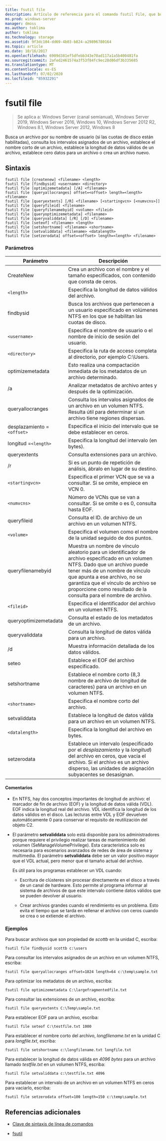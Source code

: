 ```yaml
---
title: fsutil file
description: Artículo de referencia para el comando fsutil File, que busca un archivo por nombre de usuario, consulta los intervalos asignados de un archivo, establece el nombre corto de un archivo, establece la longitud de los datos válidos de un archivo, establece cero datos para un archivo o crea un archivo nuevo.
ms.prod: windows-server
manager: dmoss
ms.author: toklima
author: toklima
ms.technology: storage
ms.assetid: 9f3dc104-dd69-4b03-b824-a29896780164
ms.topic: article
ms.date: 10/16/2017
ms.openlocfilehash: 6909d381ef5dfebb343e70ad117a1a5b400481fa
ms.sourcegitcommit: 2afed2461574a3f53f84fc9ec28d86df3b335685
ms.translationtype: MT
ms.contentlocale: es-ES
ms.lasthandoff: 07/02/2020
ms.locfileid: "85932291"
---
```

# <a name="fsutil-file"></a>fsutil file

> Se aplica a: Windows Server (canal semianual), Windows Server 2019, Windows Server 2016, Windows 10, Windows Server 2012 R2, Windows 8.1, Windows Server 2012, Windows 8

Busca un archivo por su nombre de usuario (si las cuotas de disco están habilitadas), consulta los intervalos asignados de un archivo, establece el nombre corto de un archivo, establece la longitud de datos válidos de un archivo, establece cero datos para un archivo o crea un archivo nuevo.

## <a name="syntax"></a>Sintaxis

```
fsutil file [createnew] <filename> <length>
fsutil file [findbysid] <username> <directory>
fsutil file [optimizemetadata] [/A] <filename>
fsutil file [queryallocranges] offset=<offset> length=<length> <filename>
fsutil file [queryextents] [/R] <filename> [<startingvcn> [<numvcns>]]
fsutil file [queryfileid] <filename>
fsutil file [queryfilenamebyid] <volume> <fileid>
fsutil file [queryoptimizemetadata] <filename>
fsutil file [queryvaliddata] [/R] [/D] <filename>
fsutil file [seteof] <filename> <length>
fsutil file [setshortname] <filename> <shortname>
fsutil file [setvaliddata] <filename> <datalength>
fsutil file [setzerodata] offset=<offset> length=<length> <filename>
```

### <a name="parameters"></a>Parámetros

| Parámetro | Descripción |
| --------- | ----------- |
| CreateNew | Crea un archivo con el nombre y el tamaño especificados, con contenido que consta de ceros. |
| `<length>` | Especifica la longitud de datos válidos del archivo. |
| findbysid | Busca los archivos que pertenecen a un usuario especificado en volúmenes NTFS en los que se habilitan las cuotas de disco. |
| `<username>` | Especifica el nombre de usuario o el nombre de inicio de sesión del usuario. |
| `<directory>` | Especifica la ruta de acceso completa al directorio, por ejemplo C:\Users. |
| optimizemetadata | Esto realiza una compactación inmediata de los metadatos de un archivo determinado. |
| /a | Analizar metadatos de archivo antes y después de la optimización. |
| queryallocranges | Consulta los intervalos asignados de un archivo en un volumen NTFS. Resulta útil para determinar si un archivo tiene regiones dispersas. |
| desplazamiento =`<offset>` | Especifica el inicio del intervalo que se debe establecer en ceros. |
| longitud =`<length>` | Especifica la longitud del intervalo (en bytes). |
| queryextents | Consulta extensiones para un archivo. |
| /r | Si <filename> es un punto de repetición de análisis, ábralo en lugar de su destino. |
| `<startingvcn>` | Especifica el primer VCN que se va a consultar. Si se omite, empiece en VCN 0. |
| `<numvcns>` | Número de VCNs que se van a consultar. Si se omite o es 0, consulta hasta EOF. |
| queryfileid | Consulta el ID. de archivo de un archivo en un volumen NTFS. |
| `<volume>` | Especifica el volumen como el nombre de la unidad seguido de dos puntos. |
| queryfilenamebyid | Muestra un nombre de vínculo aleatorio para un identificador de archivo especificado en un volumen NTFS. Dado que un archivo puede tener más de un nombre de vínculo que apunta a ese archivo, no se garantiza que el vínculo de archivo se proporcione como resultado de la consulta para el nombre de archivo. |
| `<fileid>` | Especifica el identificador del archivo en un volumen NTFS. |
| queryoptimizemetadata | Consulta el estado de los metadatos de un archivo. |
| queryvaliddata | Consulta la longitud de datos válida para un archivo. |
| /d | Muestra información detallada de los datos válidos. |
| seteo | Establece el EOF del archivo especificado. |
| setshortname | Establece el nombre corto (8,3 nombre de archivo de longitud de caracteres) para un archivo en un volumen NTFS. |
| `<shortname>` | Especifica el nombre corto del archivo. |
| setvaliddata | Establece la longitud de datos válida para un archivo en un volumen NTFS. |
| `<datalength>` | Especifica la longitud del archivo en bytes. |
| setzerodata | Establece un intervalo (especificado por el *desplazamiento* y la *longitud*) del archivo en ceros, que vacía el archivo. Si el archivo es un archivo disperso, las unidades de asignación subyacentes se desasignan. |

#### <a name="remarks"></a>Comentarios

- En NTFS, hay dos conceptos importantes de longitud de archivo: el marcador de fin de archivo (EOF) y la longitud de datos válida (VDL). EOF indica la longitud real del archivo. VDL identifica la longitud de los datos válidos en el disco. Las lecturas entre VDL y EOF devuelven automáticamente 0 para conservar el requisito de reutilización del objeto C2.

- El parámetro **setvaliddata** solo está disponible para los administradores porque requiere el privilegio realizar tareas de mantenimiento del volumen (SeManageVolumePrivilege). Esta característica solo es necesaria para escenarios avanzados de redes de área de sistema y multimedia. El parámetro **setvaliddata** debe ser un valor positivo mayor que el VDL actual, pero menor que el tamaño actual del archivo.

    Es útil para los programas establecer un VDL cuando:

    - Escritura de clústeres sin procesar directamente en el disco a través de un canal de hardware. Esto permite al programa informar al sistema de archivos de que este intervalo contiene datos válidos que se pueden devolver al usuario.

    - Crear archivos grandes cuando el rendimiento es un problema. Esto evita el tiempo que se tarda en rellenar el archivo con ceros cuando se crea o se extiende el archivo.

### <a name="examples"></a>Ejemplos

Para buscar archivos que son propiedad de *scottb* en la unidad C, escriba:

```
fsutil file findbysid scottb c:\users
```

Para consultar los intervalos asignados de un archivo en un volumen NTFS, escriba:

```
fsutil file queryallocranges offset=1024 length=64 c:\temp\sample.txt
```

Para optimizar los metadatos de un archivo, escriba:

```
fsutil file optimizemetadata C:\largefragmentedfile.txt
```

Para consultar las extensiones de un archivo, escriba:

```
fsutil file queryextents C:\Temp\sample.txt
```

Para establecer EOF para un archivo, escriba:

```
fsutil file seteof C:\testfile.txt 1000
```

Para establecer el nombre corto del archivo, *longfilename.txt* en la unidad C para *longfile.txt*, escriba:

```
fsutil file setshortname c:\longfilename.txt longfile.txt
```

Para establecer la longitud de datos válida en *4096 bytes* para un archivo llamado *testfile.txt* en un volumen NTFS, escriba:

```
fsutil file setvaliddata c:\testfile.txt 4096
```

Para establecer un intervalo de un archivo en un volumen NTFS en ceros para vaciarlo, escriba:

```
fsutil file setzerodata offset=100 length=150 c:\temp\sample.txt
```

## <a name="additional-references"></a>Referencias adicionales

- [Clave de sintaxis de línea de comandos](command-line-syntax-key.md)

- [fsutil](fsutil.md)
